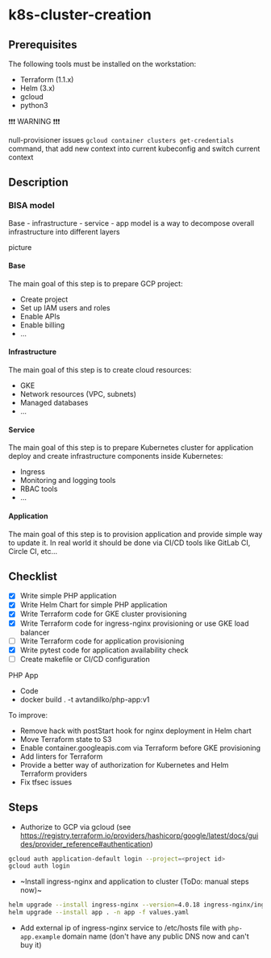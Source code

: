 # k8s-cluster-creation

## Prerequisites

The following tools must be installed on the workstation:

* Terraform (1.1.x)
* Helm (3.x)
* gcloud
* python3

❗❗❗ WARNING ❗❗❗

null-provisioner issues `gcloud container clusters get-credentials` command, that add new context into current kubeconfig and switch current context

## Description

### BISA model

Base - infrastructure - service - app model is a way to decompose overall infrastructure into different layers

picture

#### Base

The main goal of this step is to prepare GCP project:

* Create project
* Set up IAM users and roles
* Enable APIs
* Enable billing
* ...

#### Infrastructure

The main goal of this step is to create cloud resources:

* GKE
* Network resources (VPC, subnets)
* Managed databases
* ...

#### Service

The main goal of this step is to prepare Kubernetes cluster for application deploy and create infrastructure components inside Kubernetes:

* Ingress
* Monitoring and logging tools
* RBAC tools
* ...

#### Application

The main goal of this step is to provision application and provide simple way to update it. In real world it should be done via CI/CD tools like GitLab CI, Circle CI, etc...

## Checklist

* [x] Write simple PHP application
* [x] Write Helm Chart for simple PHP application
* [x] Write Terraform code for GKE cluster provisioning
* [x] Write Terraform code for ingress-nginx provisioning or use GKE load balancer
* [ ] Write Terraform code for application provisioning
* [x] Write pytest code for application availability check
* [ ] Create makefile or CI/CD configuration

PHP App

* Code
* docker build . -t avtandilko/php-app:v1

To improve:

* Remove hack with postStart hook for nginx deployment in Helm chart
* Move Terraform state to S3
* Enable container.googleapis.com via Terraform before GKE provisioning
* Add linters for Terraform
* Provide a better way of authorization for Kubernetes and Helm Terraform providers
* Fix tfsec issues

## Steps

* Authorize to GCP via gcloud (see https://registry.terraform.io/providers/hashicorp/google/latest/docs/guides/provider_reference#authentication)

```bash
gcloud auth application-default login --project=<project id>
gcloud auth login
```

* ~Install ingress-nginx and application to cluster (ToDo: manual steps now)~

```bash
helm upgrade --install ingress-nginx --version=4.0.18 ingress-nginx/ingress-nginx -n ingress-nginx
helm upgrade --install app . -n app -f values.yaml
```

* Add external ip of ingress-nginx service to /etc/hosts file with `php-app.example` domain name (don't have any public DNS now and can't buy it)
